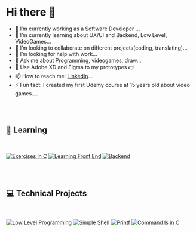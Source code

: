 # Hi there 👋

<!--
**ToqYang/ToqYang** is a ✨ _special_ ✨ repository because its `README.md` (this file) appears on your GitHub profile.

Here are some ideas to get you started:
-->

- 🔭 I’m currently working as a Software Developer ...
- 🌱 I’m currently learning about UX/UI and Backend, Low Level, VideoGames...
- 👯 I’m looking to collaborate on different projects(coding, translating)...
- 🤔 I’m looking for help with work...
- 💬 Ask me about Programming, videogames, draw...
- 🎨 Use Adobe XD and Figma to my prototypes 👉
- 📫 How to reach me: [LinkedIn](www.linkedin.com/in/toqyang)...
- ⚡ Fun fact: I created my first Udemy course at 15 years old about video games....


<br/>
<br/>

## 📖 Learning

<br/>

[![Exercises in C](https://github-readme-stats.vercel.app/api/pin/?username=ToqYang&repo=BookExercise)](https://github.com/ToqYang/BookExercise)
[![Learning Front End](https://github-readme-stats.vercel.app/api/pin/?username=ToqYang&repo=holbertonschool-web_front_end)](https://github.com/ToqYang/holbertonschool-web_front_end)
[![Backend](https://github-readme-stats.vercel.app/api/pin/?username=ToqYang&repo=holbertonschool-web_back_end)](https://github.com/ToqYang/holbertonschool-web_back_end)

<br/>
<br/>

## 💻 Technical Projects

<br/>

[![Low Level Programming](https://github-readme-stats.vercel.app/api/pin/?username=ToqYang&repo=holbertonschool-low_level_programming)](https://github.com/ToqYang/holbertonschool-low_level_programming)
[![Simple Shell](https://github-readme-stats.vercel.app/api/pin/?username=ToqYang&repo=simple_shell)](https://github.com/ToqYang/simple_shell)
[![Printf](https://github-readme-stats.vercel.app/api/pin/?username=ToqYang&repo=printf)](https://github.com/ToqYang/printf)
[![Command ls in C](https://github-readme-stats.vercel.app/api/pin/?username=ToqYang&repo=holbertonschool-system_linux)](https://github.com/ToqYang/holbertonschool-system_linux)



